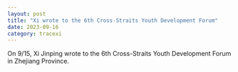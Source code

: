 ```yaml
---
layout: post
title: "Xi wrote to the 6th Cross-Straits Youth Development Forum"
date: 2023-09-16
category: tracexi
---
```


On 9/15, Xi Jinping wrote to the 6th Cross-Straits Youth Development Forum in Zhejiang Province.